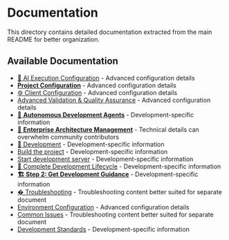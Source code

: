 # Documentation

This directory contains detailed documentation extracted from the main README for better organization.

## Available Documentation

- [🤖 AI Execution Configuration](configuration.md) - Advanced configuration details
- [**Project Configuration**](configuration.md) - Advanced configuration details
- [⚙️ Client Configuration](configuration.md) - Advanced configuration details
- [Advanced Validation & Quality Assurance](configuration.md) - Advanced configuration details
- [🤖 **Autonomous Development Agents**](development.md) - Development-specific information
- [🏢 **Enterprise Architecture Management**](technical.md) - Technical details can overwhelm community contributors
- [🔧 Development](development.md) - Development-specific information
- [Build the project](development.md) - Development-specific information
- [Start development server](development.md) - Development-specific information
- [🚀 Complete Development Lifecycle](development.md) - Development-specific information
- [**🏗️ Step 2: Get Development Guidance**](development.md) - Development-specific information
- [� Troubleshooting](troubleshooting.md) - Troubleshooting content better suited for separate document
- [Environment Configuration](configuration.md) - Advanced configuration details
- [Common Issues](troubleshooting.md) - Troubleshooting content better suited for separate document
- [Development Standards](development.md) - Development-specific information
